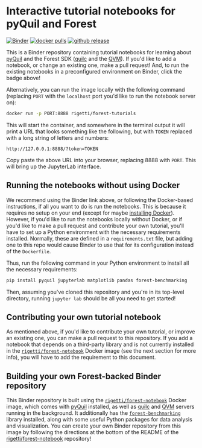 Interactive tutorial notebooks for pyQuil and Forest
====================================================

[![Binder](https://mybinder.org/badge_logo.svg)][binder]
[![docker pulls][docker-badge]][docker-image]
[![github release][github-badge]][github-release]

This is a Binder repository containing tutorial notebooks for learning about [pyQuil][pyquil] and
the Forest SDK ([quilc][quilc] and the [QVM][qvm]). If you'd like to add a notebook, or change an
existing one, make a pull request! And, to run the existing notebooks in a preconfigured environment
on Binder, click the badge above!

Alternatively, you can run the image locally with the following command (replacing `PORT`
with the `localhost` port you'd like to run the notebook server on):

```bash
docker run -p PORT:8888 rigetti/forest-tutorials
```

This will start the container, and somewhere in the terminal output it will print a URL that
looks something like the following, but with `TOKEN` replaced with a long string of letters
and numbers:

```
http://127.0.0.1:8888/?token=TOKEN
```

Copy paste the above URL into your browser, replacing 8888 with `PORT`. This will bring up the
JupyterLab interface.

Running the notebooks without using Docker
------------------------------------------

We recommend using the Binder link above, or following the Docker-based instructions, if all
you want to do is run the notebooks. This is because it requires no setup on your end (except
for maybe [installing Docker][docker-docs]). However, if you'd like to run the notebooks locally
without Docker, or if you'd like to make a pull request and contribute your own tutorial, you'll
have to set up a Python environment with the necessary requirements installed. Normally, these are
defined in a `requirements.txt` file, but adding one to this repo would cause Binder to use that
for its configuration instead of the `Dockerfile`.

Thus, run the following command in your Python environment to install all the necessary
requirements:

```bash
pip install pyquil jupyterlab matplotlib pandas forest-benchmarking
```

Then, assuming you've cloned this repository and you're in its top-level directory, running
`jupyter lab` should be all you need to get started!

Contributing your own tutorial notebook
---------------------------------------

As mentioned above, if you'd like to contribute your own tutorial, or improve an existing one,
you can make a pull request to this repository. If you add a
notebook that depends on a third-party library and is not currently installed in the
[`rigetti/forest-notebook`][forest-notebook] Docker image (see the next section for more info),
you will have to add the requirement to this document.

Building your own Forest-backed Binder repository
-------------------------------------------------

This Binder repository is built using the [`rigetti/forest-notebook`][forest-notebook] Docker
image, which comes with [pyQuil][pyquil] installed, as well as [quilc][quilc] and [QVM][qvm]
servers running in the background. It additionally has the [`forest-benchmarking`][benchmarking]
library installed, along with some useful Python packages for data analysis and visualization.
You can create your own Binder repository from this image by following the directions at the
bottom of the README of the [rigetti/forest-notebook][forest-notebook-repo] repository!

[arxiv]: https://arxiv.org/abs/2001.04449
[benchmarking]: https://github.com/rigetti/forest-benchmarking
[binder]: https://mybinder.org/v2/gh/rigetti/forest-tutorials/master?urlpath=lab/tree/Welcome.ipynb
[docker-badge]: https://img.shields.io/docker/pulls/rigetti/forest-tutorials.svg
[docker-docs]: https://docs.docker.com/
[docker-image]: https://hub.docker.com/r/rigetti/forest-tutorials
[forest-notebook]: https://hub.docker.com/r/rigetti/forest-notebook
[forest-notebook-repo]: https://github.com/rigetti/forest-notebook
[github-badge]: https://img.shields.io/github/v/release/rigetti/forest-tutorials
[github-release]: https://github.com/rigetti/forest-tutorials/releases
[gitlab-badge]: https://gitlab.com/rigetti/forest/forest-tutorials/badges/master/pipeline.svg
[gitlab-project]: https://gitlab.com/rigetti/forest/forest-tutorials/commits/master
[pyquil]: https://github.com/rigetti/pyquil
[pyquil-setup]: https://github.com/rigetti/pyquil/blob/master/setup.py
[qvm]: https://github.com/quil-lang/qvm
[quilc]: https://github.com/quil-lang/quilc
